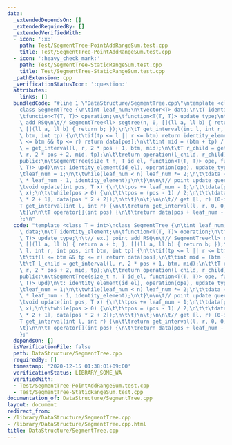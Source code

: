 ```yaml
---
data:
  _extendedDependsOn: []
  _extendedRequiredBy: []
  _extendedVerifiedWith:
  - icon: ':x:'
    path: Test/SegmentTree-PointAddRangeSum.test.cpp
    title: Test/SegmentTree-PointAddRangeSum.test.cpp
  - icon: ':heavy_check_mark:'
    path: Test/SegmentTree-StaticRangeSum.test.cpp
    title: Test/SegmentTree-StaticRangeSum.test.cpp
  _pathExtension: cpp
  _verificationStatusIcon: ':question:'
  attributes:
    links: []
  bundledCode: "#line 1 \"DataStructure/SegmentTree.cpp\"\ntemplate <class T = int>\n\
    class SegmentTree {\n\tint leaf_num;\n\tvector<T> data;\n\tT identity_element;\n\
    \tfunction<T(T, T)> operation;\n\tfunction<T(T, T)> update_type;\n\t// ex.) point\
    \ add RSQ\n\t// SegmentTree<ll> segtree(n, 0, [](ll a, ll b) { return a + b; },\
    \ [](ll a, ll b) { return b; });\n\n\tT get_interval(int l, int r, int pos, int\
    \ btm, int tp) {\n\t\tif(tp <= l || r <= btm) return identity_element;\n\t\tif(l\
    \ <= btm && tp <= r) return data[pos];\n\t\tint mid = (btm + tp) / 2;\n\t\tT l_child\
    \ = get_interval(l, r, 2 * pos + 1, btm, mid);\n\t\tT r_child = get_interval(l,\
    \ r, 2 * pos + 2, mid, tp);\n\t\treturn operation(l_child, r_child);\n\t}\n\n\t\
    public:\n\tSegmentTree(size_t n, T id_el, function<T(T, T)> ope, function<T(T,\
    \ T)> upd)\n\t: identity_element(id_el), operation(ope), update_type(upd) {\n\t\
    \tleaf_num = 1;\n\t\twhile(leaf_num < n) leaf_num *= 2;\n\t\tdata = vector<T>(2\
    \ * leaf_num - 1, identity_element);\n\t}\n\n\t// point update query(0-indexed)\n\
    \tvoid update(int pos, T x) {\n\t\tpos += leaf_num - 1;\n\t\tdata[pos] = update_type(data[pos],\
    \ x);\n\t\twhile(pos > 0) {\n\t\t\tpos = (pos - 1) / 2;\n\t\t\tdata[pos] = operation(data[pos\
    \ * 2 + 1], data[pos * 2 + 2]);\n\t\t}\n\t}\n\n\t// get [l, r) (0-indexed)\n\t\
    T get_interval(int l, int r) {\n\t\treturn get_interval(l, r, 0, 0, leaf_num);\n\
    \t}\n\n\tT operator[](int pos) {\n\t\treturn data[pos + leaf_num - 1];\n\t}\n\
    };\n"
  code: "template <class T = int>\nclass SegmentTree {\n\tint leaf_num;\n\tvector<T>\
    \ data;\n\tT identity_element;\n\tfunction<T(T, T)> operation;\n\tfunction<T(T,\
    \ T)> update_type;\n\t// ex.) point add RSQ\n\t// SegmentTree<ll> segtree(n, 0,\
    \ [](ll a, ll b) { return a + b; }, [](ll a, ll b) { return b; });\n\n\tT get_interval(int\
    \ l, int r, int pos, int btm, int tp) {\n\t\tif(tp <= l || r <= btm) return identity_element;\n\
    \t\tif(l <= btm && tp <= r) return data[pos];\n\t\tint mid = (btm + tp) / 2;\n\
    \t\tT l_child = get_interval(l, r, 2 * pos + 1, btm, mid);\n\t\tT r_child = get_interval(l,\
    \ r, 2 * pos + 2, mid, tp);\n\t\treturn operation(l_child, r_child);\n\t}\n\n\t\
    public:\n\tSegmentTree(size_t n, T id_el, function<T(T, T)> ope, function<T(T,\
    \ T)> upd)\n\t: identity_element(id_el), operation(ope), update_type(upd) {\n\t\
    \tleaf_num = 1;\n\t\twhile(leaf_num < n) leaf_num *= 2;\n\t\tdata = vector<T>(2\
    \ * leaf_num - 1, identity_element);\n\t}\n\n\t// point update query(0-indexed)\n\
    \tvoid update(int pos, T x) {\n\t\tpos += leaf_num - 1;\n\t\tdata[pos] = update_type(data[pos],\
    \ x);\n\t\twhile(pos > 0) {\n\t\t\tpos = (pos - 1) / 2;\n\t\t\tdata[pos] = operation(data[pos\
    \ * 2 + 1], data[pos * 2 + 2]);\n\t\t}\n\t}\n\n\t// get [l, r) (0-indexed)\n\t\
    T get_interval(int l, int r) {\n\t\treturn get_interval(l, r, 0, 0, leaf_num);\n\
    \t}\n\n\tT operator[](int pos) {\n\t\treturn data[pos + leaf_num - 1];\n\t}\n\
    };"
  dependsOn: []
  isVerificationFile: false
  path: DataStructure/SegmentTree.cpp
  requiredBy: []
  timestamp: '2020-12-15 01:38:01+09:00'
  verificationStatus: LIBRARY_SOME_WA
  verifiedWith:
  - Test/SegmentTree-PointAddRangeSum.test.cpp
  - Test/SegmentTree-StaticRangeSum.test.cpp
documentation_of: DataStructure/SegmentTree.cpp
layout: document
redirect_from:
- /library/DataStructure/SegmentTree.cpp
- /library/DataStructure/SegmentTree.cpp.html
title: DataStructure/SegmentTree.cpp
---
```

